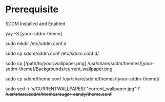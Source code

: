 # Prerequisite
  SDDM Installed and Enabled


yay -S [your-sddm-theme]

sudo mkdir /etc/sddm.conf.d

sudo cp sddm/sddm.conf /etc/sddm.conf.d/

sudo cp [/path/to/your/wallpaper.png] /usr/share/sddm/themes/[your-sddm-theme]/Backgrounds/current_wallpaper.png

sudo cp sddm/theme.conf /usr/share/sddm/themes/[your-sddm-theme]/

~~sudo sed -i 's/CURRENTWALLPAPER/'"current_wallpaper.jpg"'/' /usr/share/sddm/themes/sugar-candy/theme.conf~~

